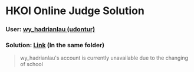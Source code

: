 # HKOI Online Judge Solution

### User: [wy_hadrianlau (udontur)](https://judge.hkoi.org/user/wy_hadrianlau)

### Solution: [Link](https://github.com/udontur/cp/tree/main/Solutions/HKOI) (In the same folder)

> wy_hadrianlau's account is currently unavailable due to the changing of school
